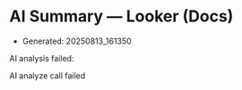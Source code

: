 # AI Summary — Looker (Docs)

- Generated: 20250813_161350

AI analysis failed:

AI analyze call failed